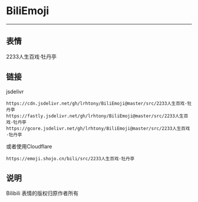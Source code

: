 # BiliEmoji
---
## 表情
2233人生百戏·牡丹亭
## 链接
jsdelivr
```
https://cdn.jsdelivr.net/gh/lrhtony/BiliEmoji@master/src/2233人生百戏·牡丹亭
https://fastly.jsdelivr.net/gh/lrhtony/BiliEmoji@master/src/2233人生百戏·牡丹亭
https://gcore.jsdelivr.net/gh/lrhtony/BiliEmoji@master/src/2233人生百戏·牡丹亭
```
或者使用Cloudflare
```
https://emoji.shojo.cn/bili/src/2233人生百戏·牡丹亭
```
## 说明
Bilibili 表情的版权归原作者所有
